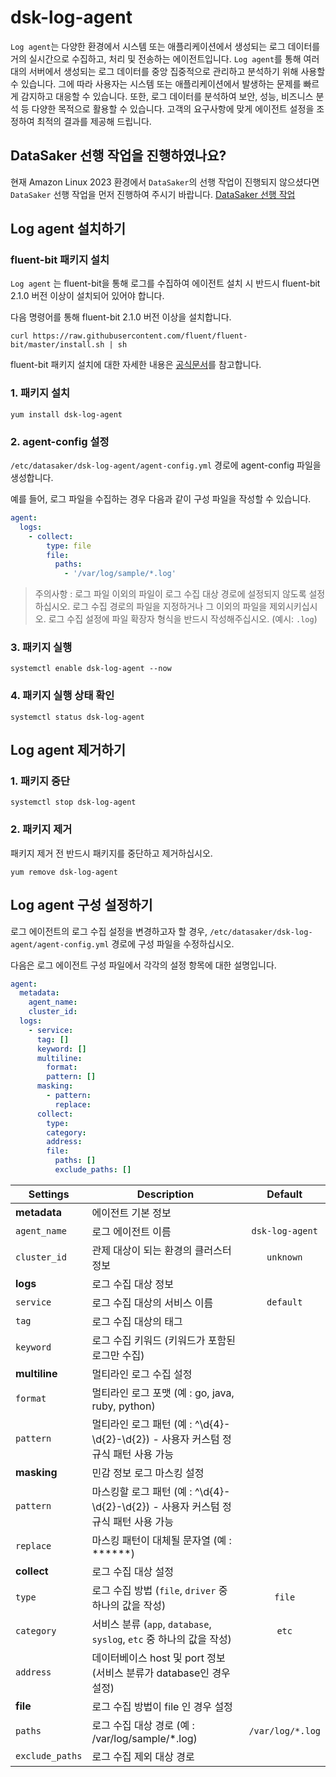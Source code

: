 # dsk-log-agent

`Log agent`는 다양한 환경에서 시스템 또는 애플리케이션에서 생성되는 로그 데이터를 거의 실시간으로 수집하고, 처리 및 전송하는 에이전트입니다. `Log agent`를 통해 여러 대의 서버에서 생성되는 로그 데이터를 중앙 집중적으로 관리하고 분석하기 위해 사용할 수 있습니다. 그에 따라 사용자는 시스템 또는 애플리케이션에서 발생하는 문제를 빠르게 감지하고 대응할 수 있습니다. 또한, 로그 데이터를 분석하여 보안, 성능, 비즈니스 분석 등 다양한 목적으로 활용할 수 있습니다. 고객의 요구사항에 맞게 에이전트 설정을 조정하여 최적의 결과를 제공해 드립니다.

## DataSaker 선행 작업을 진행하였나요?

현재 Amazon Linux 2023 환경에서 `DataSaker`의 선행 작업이 진행되지 않으셨다면 `DataSaker` 선행 작업을 먼저 진행하여 주시기 바랍니다. [DataSaker 선행 작업](dsk-trace-agent/kor/$%7BPREPARATION\_MANUAL\_KR%7D/)

## Log agent 설치하기

### fluent-bit 패키지 설치

`Log agent` 는 fluent-bit을 통해 로그를 수집하여 에이전트 설치 시 반드시 fluent-bit 2.1.0 버전 이상이 설치되어 있어야 합니다.

다음 명령어를 통해 fluent-bit 2.1.0 버전 이상을 설치합니다.

```shell
curl https://raw.githubusercontent.com/fluent/fluent-bit/master/install.sh | sh
```

fluent-bit 패키지 설치에 대한 자세한 내용은 [공식문서](https://docs.fluentbit.io/manual/installation/linux/amazon-linux)를 참고합니다.

### 1. 패키지 설치

```shell
yum install dsk-log-agent
```

### 2. agent-config 설정

`/etc/datasaker/dsk-log-agent/agent-config.yml` 경로에 agent-config 파일을 생성합니다.

예를 들어, 로그 파일을 수집하는 경우 다음과 같이 구성 파일을 작성할 수 있습니다.

```yaml
agent:
  logs:
    - collect:
        type: file
        file:
          paths:
            - '/var/log/sample/*.log'
```

> 주의사항 : 로그 파일 이외의 파일이 로그 수집 대상 경로에 설정되지 않도록 설정하십시오. 로그 수집 경로의 파일을 지정하거나 그 이외의 파일을 제외시키십시오. 로그 수집 설정에 파일 확장자 형식을 반드시 작성해주십시오. (예시: `.log`)

### 3. 패키지 실행

```shell
systemctl enable dsk-log-agent --now
```

### 4. 패키지 실행 상태 확인

```shell
systemctl status dsk-log-agent
```

## Log agent 제거하기

### 1. 패키지 중단

```shell
systemctl stop dsk-log-agent
```

### 2. 패키지 제거

패키지 제거 전 반드시 패키지를 중단하고 제거하십시오.

```shell
yum remove dsk-log-agent
```

## Log agent 구성 설정하기

로그 에이전트의 로그 수집 설정을 변경하고자 할 경우, `/etc/datasaker/dsk-log-agent/agent-config.yml` 경로에 구성 파일을 수정하십시오.

다음은 로그 에이전트 구성 파일에서 각각의 설정 항목에 대한 설명입니다.

```yaml
agent:
  metadata:
    agent_name:
    cluster_id:
  logs:
    - service:
      tag: []
      keyword: []
      multiline:
        format:
        pattern: []
      masking:
        - pattern:
          replace:
      collect:
        type:
        category:
        address:
        file:
          paths: []
          exclude_paths: []
```

| **Settings**                        | **Description**                                                                        |   **Default**    |
| ----------------------------------- | -------------------------------------------------------------------------------------- |:----------------:|
|  **metadata**                       | 에이전트 기본 정보                                                                                    |
| `agent_name`                        | 로그 에이전트 이름                                                                       | `dsk-log-agent`  |
| `cluster_id`                        | 관제 대상이 되는 환경의 클러스터 정보                                                     |    `unknown`     |
| **logs**                          | 로그 수집 대상 정보                                                                         |                  |
| `service`                           | 로그 수집 대상의 서비스 이름                                                              |    `default`     |
| `tag`                             | 로그 수집 대상의 태그                                                                    |                |
| `keyword`                           | 로그 수집 키워드 (키워드가 포함된 로그만 수집)                                             |                  |
| **multiline**                       | 멀티라인 로그 수집 설정                                                                   |                  |
| `format`                  | 멀티라인 로그 포맷 (예 : go, java, ruby, python)                                          |                  |
| `pattern`                 | 멀티라인 로그 패턴 (예 : ^\d{4}-\d{2}-\d{2}) - 사용자 커스텀 정규식 패턴 사용 가능           |                  |
| **masking**                       | 민감 정보 로그 마스킹 설정                                                         |                  |
| `pattern`                           | 마스킹할 로그 패턴 (예 : ^\d{4}-\d{2}-\d{2}) - 사용자 커스텀 정규식 패턴 사용 가능           |                  |
| `replace`                           | 마스킹 패턴이 대체될 문자열 (예 : ******)                                                  |                  |
| **collect**                         | 로그 수집 대상 설정                                                                     |                  |
| `type`                              | 로그 수집 방법 (`file`, `driver` 중 하나의 값을 작성)                                    |      `file`      |
| `category`                          | 서비스 분류 (`app`, `database`, `syslog`, `etc` 중 하나의 값을 작성)                     |      `etc`       |
| `address`                           | 데이터베이스 host 및 port 정보  (서비스 분류가 database인 경우 설정)                       |                  |
| **file**                            | 로그 수집 방법이 file 인 경우 설정                                                        |                  |
| `paths`                           | 로그 수집 대상 경로 (예 : /var/log/sample/*.log)                                          | `/var/log/*.log` |
| `exclude_paths`                   | 로그 수집 제외 대상 경로                                                                   |                  |
